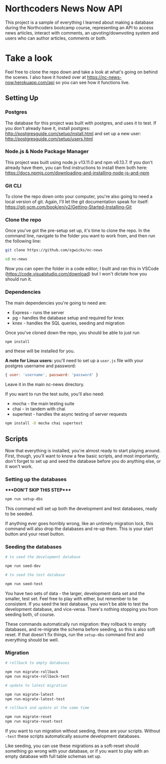 # Northcoders News Now API

This project is a sample of everything I learned about making a database during the Northcoders bootcamp course, representing an API to access news articles, interact with comments, an upvoting/downvoting system and users who can author articles, comments or both.

# Take a look

Feel free to clone the repo down and take a look at what's going on behind the scenes. I also have it hosted over at https://nc-news-now.herokuapp.com/api so you can see how it functions live.

## Setting Up

### Postgres

The database for this project was built with postgres, and uses it to test. If you don't already have it, install postgres: http://postgresguide.com/setup/install.html and set up a new user: http://postgresguide.com/setup/users.html

### Node.js & Node Package Manager

This project was built using node.js v13.11.0 and npm v6.13.7. If you don't already have them, you can find instructions to install them both here: https://docs.npmjs.com/downloading-and-installing-node-js-and-npm 

### Git CLI

To clone the repo down onto your computer, you're also going to need a local version of git. Again, I'll let the git documentation speak for itself: https://git-scm.com/book/en/v2/Getting-Started-Installing-Git 

### Clone the repo

Once you've got the pre-setup set up, it's time to clone the repo. In the command line, navigate to the folder you want to work from, and then run the following line:

```bash
git clone https://github.com/sgwicks/nc-news

cd nc-news
```

Now you can open the folder in a code editor; I built and ran this in VSCode (https://code.visualstudio.com/download) but I won't dictate how you should run it.

### Dependencies

The main dependencies you're going to need are:

* Express - runs the server
* pg - handles the database setup and required for knex
* knex - handles the SQL queries, seeding and migration

Once you've cloned down the repo, you should be able to just run 
```bash
npm install
```
and these will be installed for you.

**A note for Linux users:** you'll need to set up a `user.js` file with your postgres username and password:

```js
{ user: 'username', password: 'password' }
```
 Leave it in the main nc-news directory.
 
 If you want to run the test suite, you'll also need:

* mocha - the main testing suite
* chai - in tandem with chai
* supertest - handles the async testing of server requests

```bash
npm install -D mocha chai supertest
```
## Scripts

Now that everything is installed, you're almost ready to start playing around. First, though, you'll want to know a few basic scripts, and most importantly, don't forget to set up and seed the database before you do anything else, or it won't work.

### Setting up the databases

**\*\*\*DON'T SKIP THIS STEP\*\*\***

```bash
npm run setup-dbs
```
This command will set up both the development and test databases, ready to be seeded.

If anything ever goes horribly wrong, like an untimely migration lock, this command will also drop the databases and re-up them. This is your start button and your reset button.

### Seeding the databases

```bash
# to seed the development database

npm run seed-dev

# to seed the test database

npm run seed-test 
```
You have two sets of data - the larger, development data set and the smaller, test set. Feel free to play with either, but remember to be consistent. If you seed the test database, you won't be able to test the development database, and vice-versa. There's nothing stopping you from seeding both, of course.

These commands automatically run migration: they rollback to empty databases, and re-migrate the schema before seeding, so this is also soft reset. If that doesn't fix things, run the `setup-dbs` command first and everything should be well.

### Migration

```bash
# rollback to empty databases

npm run migrate-rollback
npm run migrate-rollback-test

# update to latest migration

npm run migrate-latest
npm run-migrate-latest-test

# rollback and update at the same time

npm run migrate-reset
npm run migrate-reset-test
```

If you want to run migration without seeding, these are your scripts. Without `-test` these scripts automatically assume development databases.

Like seeding, you can use these migrations as a soft-reset should something go wrong with your database, or if you want to play with an empty database with full table schemas set up.

